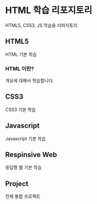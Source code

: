 # HTML 학습 리포지토리
HTML5, CSS3, JS 학습용 리파지토리

## HTML5 
HTML 기본 학습

### HTML 이란?
개요에 대해서 학습합니다.

## CSS3
CSS3 기본 학습 

## Javascript
Javascript 기본 학습 

## Respinsive Web
응답형 웹 기본 학습 

## Project
전체 통합 프로젝트 
